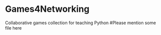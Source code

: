 # Games4Networking
Collaborative games collection for teaching Python
#Please mention some file here
